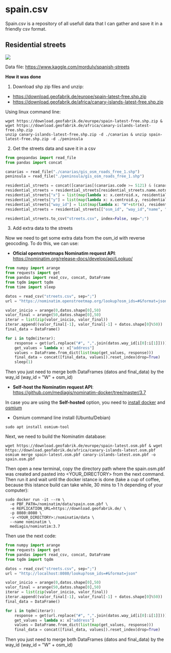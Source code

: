 # spain.csv

Spain.csv is a repository of all usefull data that I can gather and save it in a friendly csv format.

## Residential streets

![](https://external-content.duckduckgo.com/iu/?u=https%3A%2F%2Fwww.fastly.com%2Fcimages%2F6pk8mg3yh2ee%2F1sCSmqPwnee48yomOMS66k%2Fc8f2760ef964c72bac1cfc0d0eb71a25%2Fopenstreetmap-2.png%3Fauto%3Dwebp%26width%3D300%26height%3D155%26fit%3Dbounds&f=1&nofb=1)

Data file: https://www.kaggle.com/mordulv/spanish-streets

**How it was done**

1. Download shp zip files and unzip:

- https://download.geofabrik.de/europe/spain-latest-free.shp.zip
- https://download.geofabrik.de/africa/canary-islands-latest-free.shp.zip

Using linux command line:

```
wget https://download.geofabrik.de/europe/spain-latest-free.shp.zip & wget https://download.geofabrik.de/africa/canary-islands-latest-free.shp.zip
unzip canary-islands-latest-free.shp.zip -d ./canarias & unzip spain-latest-free.shp.zip -d ./peninsula
```
2. Get the streets data and save it in a csv

```python
from geopandas import read_file
from pandas import concat

canarias = read_file("./canarias/gis_osm_roads_free_1.shp")
peninsula = read_file("./peninsula/gis_osm_roads_free_1.shp")

residential_streets = concat([canarias[(canarias.code >= 5121) & (canarias.code <= 5124)], peninsula[(peninsula.code >= 5121) & (peninsula.code <= 5124)]])
residential_streets = residential_streets[residential_streets.name.notnull()]
residential_streets["x"] = list(map(lambda x: x.centroid.x, residential_streets["geometry"]))
residential_streets["y"] = list(map(lambda x: x.centroid.y, residential_streets["geometry"]))
residential_streets["way_id"] = list(map(lambda x: "W"+str(x), residential_streets["osm_id"]))
residential_streets = residential_streets[["osm_id", "way_id","name", "x", "y"]]

residential_streets.to_csv("streets.csv", index=False, sep=";")
```

3. Add extra data to the streets

Now we need to get some extra data from the osm_id with reverse geocoding. To do this, we can use:

- **Oficial openstreetmaps Nominatim request API**: https://nominatim.org/release-docs/develop/api/Lookup/

```python
from numpy import arange
from requests import get
from pandas import read_csv, concat, DataFrame
from tqdm import tqdm
from time import sleep

datos = read_csv("streets.csv", sep=";")
url = "https://nominatim.openstreetmap.org/lookup?osm_ids=#&format=json"

valor_inicio = arange(0,datos.shape[0],50)
valor_final = arange(50,datos.shape[0],50)
iterar = list(zip(valor_inicio, valor_final))
iterar.append((valor_final[-1], valor_final[-1] + datos.shape[0]%50))
final_data = DataFrame()

for i in tqdm(iterar):
    response = get(url.replace("#", ",".join(datos.way_id[i[0]:i[1]]))).json()
    get_values = lambda x: x["address"]
    values = DataFrame.from_dict(list(map(get_values, response)))
    final_data = concat([final_data, values]).reset_index(drop=True)
    sleep(1)

```

Then you just need to merge both DataFrames (datos and final_data) by the way_id (way_id = "W" + osm_id)

- **Self-host the Nominatim request API**: https://github.com/mediagis/nominatim-docker/tree/master/3.7

In case you are using the **Self-hosted** option, you need to [install docker](https://docs.docker.com/engine/install/) and [osmium](https://osmcode.org/osmium-tool/manual.html)

- Osmium command line install (Ubuntu/Debian)

```
sudo apt install osmium-tool
```
Next, we need to build the Nominatim database:

```
wget https://download.geofabrik.de/europe/spain-latest.osm.pbf & wget https://download.geofabrik.de/africa/canary-islands-latest.osm.pbf
osmium merge spain-latest.osm.pbf canary-islands-latest.osm.pbf -o spain.osm.pbf
```

Then open a new terminal, copy the directory path where the spain.osm.pbf was created and pasted into <YOUR_DIRECTORY> from the next command. Then run it and wait until the docker istance is done (take a cup of coffee, because this istance build can take while, 30 mins to 1 h depending of your computer):

```
sudo docker run -it --rm \
  -e PBF_PATH=/nominatim/data/spain.osm.pbf \
  -e REPLICATION_URL=https://download.geofabrik.de/ \
  -p 8080:8080 \
  -v <YOUR_DIRECTORY>:/nominatim/data \
  --name nominatim \
  mediagis/nominatim:3.7
```

Then use the next code:

```python
from numpy import arange
from requests import get
from pandas import read_csv, concat, DataFrame
from tqdm import tqdm

datos = read_csv("streets.csv", sep=";")
url = "http://localhost:8080/lookup?osm_ids=#&format=json"

valor_inicio = arange(0,datos.shape[0],50)
valor_final = arange(50,datos.shape[0],50)
iterar = list(zip(valor_inicio, valor_final))
iterar.append((valor_final[-1], valor_final[-1] + datos.shape[0]%50))
final_data = DataFrame()

for i in tqdm(iterar):
    response = get(url.replace("#", ",".join(datos.way_id[i[0]:i[1]]))).json()
    get_values = lambda x: x["address"]
    values = DataFrame.from_dict(list(map(get_values, response)))
    final_data = concat([final_data, values]).reset_index(drop=True)
```
Then you just need to merge both DataFrames (datos and final_data) by the way_id (way_id = "W" + osm_id)
